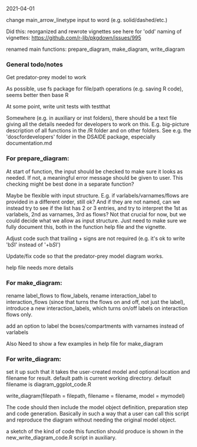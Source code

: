 2021-04-01

change main_arrow_linetype input to word (e.g. solid/dashed/etc.)



Did this:
reorganized and rewrote vignettes
see here for 'odd' naming of vignettes:
https://github.com/r-lib/pkgdown/issues/995

renamed main functions:  prepare_diagram, make_diagram, write_diagram


### General todo/notes
Get predator-prey model to work

As possible, use fs package for file/path operations (e.g. saving R code), seems better then base R

At some point, write unit tests with testthat

Somewhere (e.g. in auxiliary or inst folders), there should be a text file giving all the details needed for developers to work on this. E.g. big-picture description of all functions in the /R folder and on other folders. See e.g. the 'doscfordevelopers' folder in the DSAIDE package, especially documentation.md


### For prepare_diagram:
At start of function, the input should be checked to make sure it looks as needed. If not, a meaningful error message should be given to user. This checking might be best done in a separate function?

Maybe be flexible with input structure. E.g. if varlabels/varnames/flows are provided in a different order, still ok? And if they are not named, can we instead try to see if the list has 2 or 3 entries, and try to interpret the 1st as varlabels, 2nd as varnames, 3rd as flows? Not that crucial for now, but we could decide what we allow as input structure. Just need to make sure we fully document this, both in the function help file and the vignette.

Adjust code such that trailing + signs are not required (e.g. it's ok to write 'b*S*I' instead of '+b*S*I')

Update/fix code so that the predator-prey model diagram works.

help file needs more details

### For make_diagram:
rename label_flows to flow_labels, rename interaction_label to interaction_flows (since that turns the flows on and off, not just the label), introduce a new interaction_labels, which turns on/off labels on interaction flows only. 

add an option to label the boxes/compartments with varnames instead of varlabels

Also Need to show a few examples in help file for make_diagram


### For write_diagram:
set it up such that it takes the user-created model and optional location and filename for result.
default path is current working directory. default filename is diagram_ggplot_code.R

write_diagram(filepath = filepath, filename = filename, model = mymodel)

The code should then include the model object definition, preparation step and code generation.
Basically in such a way that a user can call this script and reproduce the diagram without needing the original model object.

a sketch of the kind of code this function should produce is shown in the new_write_diagram_code.R script in auxiliary.

